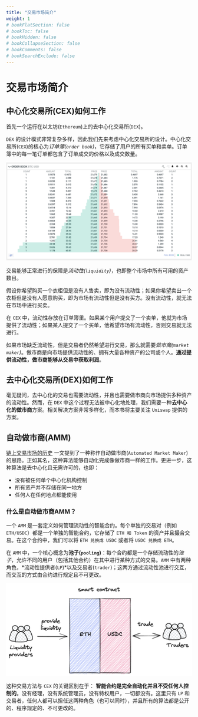 ```yaml
---
title: "交易市场简介"
weight: 1
# bookFlatSection: false
# bookToc: false
# bookHidden: false
# bookCollapseSection: false
# bookComments: false
# bookSearchExclude: false
---
```



# 交易市场简介

## 中心化交易所(CEX)如何工作
首先一个运行在以太坊(`Ethereum`)上的去中心化交易所(`DEX`)。

`DEX` 的设计模式非常复杂多样，因此我们先来考虑中心化交易所的设计。中心化交易所(`CEX`)的核心为*订单簿(`order book`)*，它存储了用户的所有买单和卖单。订单簿中的每一笔订单都包含了订单成交的价格以及成交数量。


![Order book example](images/orderbook.png)

交易能够正常进行的保障是*流动性(`liquidity`)*，也即整个市场中所有可用的资产数目。

假设你希望购买一个衣柜但是没有人售卖，即为没有流动性；如果你希望卖出一个衣柜但是没有人愿意购买，即为市场有流动性但是没有买方。没有流动性，就无法在市场中进行买卖。

在 `CEX` 中，流动性存放在订单簿里。如果某个用户提交了一个卖单，他就为市场提供了流动性；如果某人提交了一个买单，他希望市场有流动性，否则交易就无法进行。

如果市场缺乏流动性，但是交易者仍然希望进行交易，那么就需要*做市商(`market maker`)*。做市商是向市场提供流动性的、拥有大量各种资产的公司或个人。**通过提供流动性，做市商能够从交易中获取利润**。


## 去中心化交易所(DEX)如何工作

毫无疑问，去中心化的交易也需要流动性，并且也需要做市商向市场提供多种资产的流动性。然而，在 `DEX` 中这个过程无法被中心化地处理，我们需要一种**去中心化的做市商**方案。相关解决方案非常多样化，而本书将主要关注 `Uniswap` 提供的方案。


## 自动做市商(AMM)

[链上交易市场的历史](https://bennyattar.substack.com/p/the-evolution-of-amms) 一文提到了一种称作自动做市商(`Automated Market Maker`)的思路。正如其名，这种算法能够自动化完成像做市商一样的工作。更进一步，这种算法是去中心化且无需许可的，也即：
- 没有被任何单个中心化机构控制
- 所有资产并不存储在同一地方
- 任何人在任何地点都能使用


### 什么是自动做市商AMM？

一个 `AMM` 是一套定义如何管理流动性的智能合约。每个单独的交易对（例如 `ETH/USDC`）都是一个单独的智能合约，它存储了 `ETH 和 Token` 的资产并且撮合交易。在这个合约中，我们可以将 `ETH 兑换成 USDC` 或者将 `USDC 兑换成 ETH`。

在 `AMM` 中，一个核心概念为**池子(`pooling`)**：每个合约都是一个存储流动性的*池子*，允许不同的用户（包括其他合约）在其中进行某种方式的交易。`AMM` 中有两种角色，*流动性提供者(`LP`)*以及交易者(`trader`)；这两方通过流动性池进行交互，而交互的方式由合约进行规定且不可更改。


![Automated Market Maker simplified](images/amm_simplified.png)

这种交易方法与 `CEX` 的关键区别在于： **智能合约是完全自动化并且不受任何人控制的**。没有经理，没有系统管理员，没有特权用户，一切都没有。这里只有 `LP` 和交易者，任何人都可以担任这两种角色（也可以同时），并且所有的算法都是公开的、程序规定的、不可更改的。




